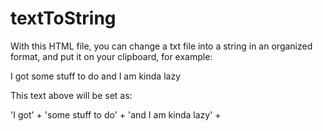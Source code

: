 # textToString

With this HTML file, you can change a txt file into a string in an organized format, and put it on your clipboard, for example:

I got
some stuff to do
and I am kinda lazy

This text above will be set as:

'I got' +
'some stuff to do' +
'and I am kinda lazy' +
